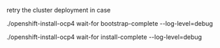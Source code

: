 retry the cluster deployment in case

./openshift-install-ocp4 wait-for bootstrap-complete --log-level=debug

./openshift-install-ocp4 wait-for install-complete --log-level=debug
